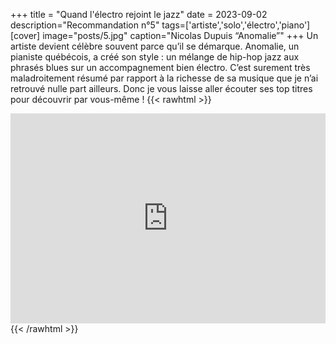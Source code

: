 +++
title = "Quand l'électro rejoint le jazz"
date = 2023-09-02
description="Recommandation n°5"
tags=['artiste','solo','électro','piano']
[cover]
image="posts/5.jpg"
caption="Nicolas Dupuis “Anomalie”"
+++
Un artiste devient célèbre souvent parce qu’il se démarque. Anomalie, un pianiste québécois, a créé son style : un mélange de hip-hop jazz aux phrasés blues sur un accompagnement bien électro. C’est surement très maladroitement résumé par rapport à la richesse de sa musique que je n’ai retrouvé nulle part ailleurs. Donc je vous laisse aller écouter ses top titres pour découvrir par vous-même !
{{< rawhtml >}}
<div style="max-width:100%;"><div style="position:relative;padding-bottom:calc(56.25% + 52px);height: 0;"><iframe style="position:absolute;top:0;left:0;" width="100%" height="100%" src="https://odesli.co/embed/?url=https%3A%2F%2Fartist.link%2Fanomaliebeats&theme=light" frameborder="0" allowfullscreen sandbox="allow-same-origin allow-scripts allow-presentation allow-popups allow-popups-to-escape-sandbox" allow="clipboard-read; clipboard-write"></iframe></div></div>
{{< /rawhtml >}}